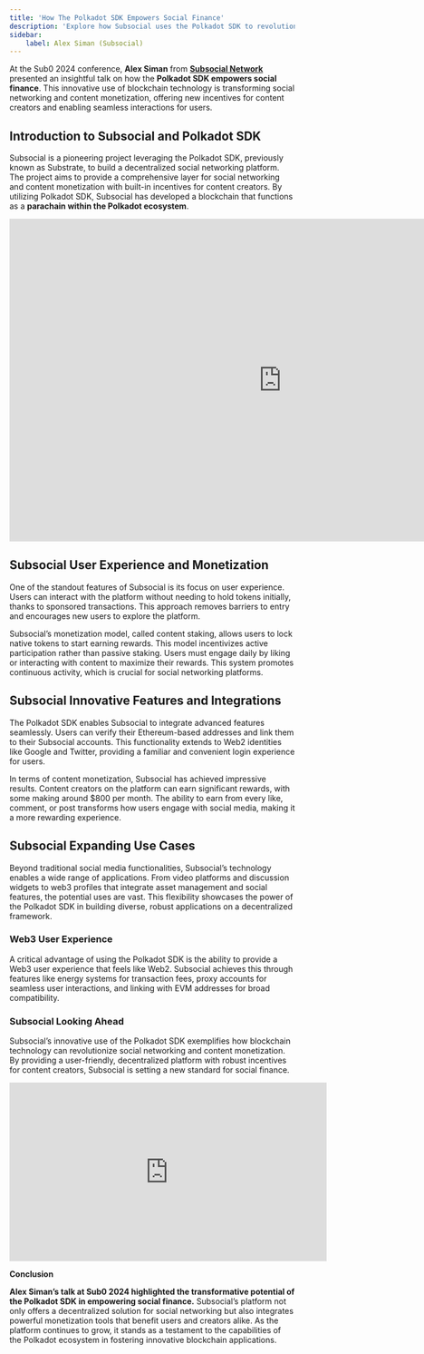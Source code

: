 ```yaml
---
title: 'How The Polkadot SDK Empowers Social Finance'
description: 'Explore how Subsocial uses the Polkadot SDK to revolutionize social finance and content monetization with decentralized solutions & incentives.'
sidebar:
    label: Alex Siman (Subsocial)
---
```


At the Sub0 2024 conference, **Alex Siman** from [**Subsocial Network**](https://dablock.com/dapps/subsocial/) presented an insightful talk on how the **Polkadot SDK empowers social finance**. This innovative use of blockchain technology is transforming social networking and content monetization, offering new incentives for content creators and enabling seamless interactions for users.

**Introduction to Subsocial and Polkadot SDK**
----------------------------------------------

Subsocial is a pioneering project leveraging the Polkadot SDK, previously known as Substrate, to build a decentralized social networking platform. The project aims to provide a comprehensive layer for social networking and content monetization with built-in incentives for content creators. By utilizing Polkadot SDK, Subsocial has developed a blockchain that functions as a **parachain within the Polkadot ecosystem**.

<iframe allowfullscreen="allowfullscreen" frameborder="0" height="569" src="https://docs.google.com/presentation/d/e/2PACX-1vQQPdR9jD1oSghRHhc2DmZDN-tv7DES3YJ3vYnv6nN85tNdJbTeC6HvGBZ4rrEQolo7ZOSDcP8EDWRd/embed?start=false&loop=false&delayms=60000" width="960"></iframe>

**Subsocial User Experience and Monetization**
----------------------------------------------

One of the standout features of Subsocial is its focus on user experience. Users can interact with the platform without needing to hold tokens initially, thanks to sponsored transactions. This approach removes barriers to entry and encourages new users to explore the platform.

Subsocial’s monetization model, called content staking, allows users to lock native tokens to start earning rewards. This model incentivizes active participation rather than passive staking. Users must engage daily by liking or interacting with content to maximize their rewards. This system promotes continuous activity, which is crucial for social networking platforms.

**Subsocial Innovative Features and Integrations**
--------------------------------------------------

The Polkadot SDK enables Subsocial to integrate advanced features seamlessly. Users can verify their Ethereum-based addresses and link them to their Subsocial accounts. This functionality extends to Web2 identities like Google and Twitter, providing a familiar and convenient login experience for users.

In terms of content monetization, Subsocial has achieved impressive results. Content creators on the platform can earn significant rewards, with some making around $800 per month. The ability to earn from every like, comment, or post transforms how users engage with social media, making it a more rewarding experience.

**Subsocial Expanding Use Cases**
---------------------------------

Beyond traditional social media functionalities, Subsocial’s technology enables a wide range of applications. From video platforms and discussion widgets to web3 profiles that integrate asset management and social features, the potential uses are vast. This flexibility showcases the power of the Polkadot SDK in building diverse, robust applications on a decentralized framework.

### **Web3 User Experience**

A critical advantage of using the Polkadot SDK is the ability to provide a Web3 user experience that feels like Web2. Subsocial achieves this through features like energy systems for transaction fees, proxy accounts for seamless user interactions, and linking with EVM addresses for broad compatibility.

### **Subsocial Looking Ahead**

Subsocial’s innovative use of the Polkadot SDK exemplifies how blockchain technology can revolutionize social networking and content monetization. By providing a user-friendly, decentralized platform with robust incentives for content creators, Subsocial is setting a new standard for social finance.

<iframe allowfullscreen="allowfullscreen" frameborder="0" height="315" src="https://www.youtube.com/embed/NQfJrO6t_qI?si=AgmYnCuWzP-KWrpN" title="YouTube video player" width="560"></iframe>

**Conclusion**

**Alex Siman’s talk at Sub0 2024 highlighted the transformative potential of the Polkadot SDK in empowering social finance.** Subsocial’s platform not only offers a decentralized solution for social networking but also integrates powerful monetization tools that benefit users and creators alike. As the platform continues to grow, it stands as a testament to the capabilities of the Polkadot ecosystem in fostering innovative blockchain applications.